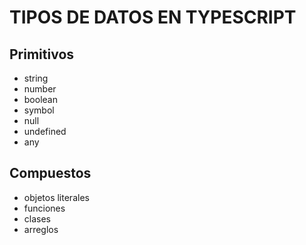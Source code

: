 # TIPOS DE DATOS EN TYPESCRIPT

## Primitivos

* string
* number 
* boolean 
* symbol
* null 
* undefined
* any


## Compuestos

* objetos literales
* funciones
* clases 
* arreglos